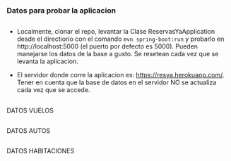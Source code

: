 ### Datos para probar la aplicacion ###
##
* Localmente, clonar el repo, levantar la Clase ReservasYaApplication desde el directiorio con el comando 
`mvn spring-boot:run` y probarlo en http://localhost:5000 (el puerto por defecto es 5000). Pueden manejarse los datos de la base a gusto. Se resetean cada vez que se levanta la aplicacion.

* El servidor donde corre la aplicacion es: https://resya.herokuapp.com/. Tener en cuenta que la base de datos en el servidor NO se actualiza cada vez que se accede.

##

DATOS VUELOS


##

DATOS AUTOS


##


DATOS HABITACIONES